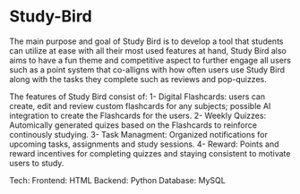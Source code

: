# Study-Bird
The main purpose and goal of Study Bird is to develop a tool that students can utilize at ease with all their most used features at hand, Study Bird also aims to have a fun theme and competitive aspect to further engage all users such as a point system that co-alligns with how often users use Study Bird along with the tasks they complete such as reviews and pop-quizzes.

The features of Study Bird consist of:
1- Digital Flashcards: users can create, edit and review custom flashcards for any subjects; possible AI integration to create the Flashcards for the users.
2- Weekly Quizzes: Automically generated quizes based on the Flashcards to reinforce continously studying.
3- Task Managment: Organized notifications for upcoming tasks, assignments and study sessions.
4- Reward: Points and reward incentives for completing quizzes and staying consistent to motivate users to study.

Tech:
Frontend: HTML
Backend: Python
Database: MySQL

